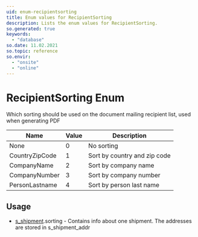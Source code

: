 ```yaml
---
uid: enum-recipientsorting
title: Enum values for RecipientSorting
description: Lists the enum values for RecipientSorting.
so.generated: true
keywords:
  - "database"
so.date: 11.02.2021
so.topic: reference
so.envir:
  - "onsite"
  - "online"
---
```


# RecipientSorting Enum

Which sorting should be used on the document mailing recipient list, used when generating PDF

| Name | Value | Description |
|------|-------|-------------|
|None|0|No sorting|
|CountryZipCode|1|Sort by country and zip code|
|CompanyName|2|Sort by company name|
|CompanyNumber|3|Sort by company number|
|PersonLastname|4|Sort by person last name|

## Usage

* [s_shipment](../s-shipment.md).sorting - Contains info about one shipment. The addresses are stored in s_shipment_addr
